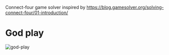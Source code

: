 
Connect-four game solver inspired by https://blog.gamesolver.org/solving-connect-four/01-introduction/
# God play
![god-play](https://user-images.githubusercontent.com/39423416/155876883-7d9e92e9-a12a-45d9-85f8-5d6385301602.gif)
